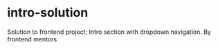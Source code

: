# intro-solution
Solution to frontend project; Intro section with dropdown navigation. By frontend mentors
